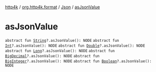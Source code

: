 [http4k](../../index.md) / [org.http4k.format](../index.md) / [Json](index.md) / [asJsonValue](./as-json-value.md)

# asJsonValue

`abstract fun `[`String`](https://kotlinlang.org/api/latest/jvm/stdlib/kotlin/-string/index.html)`?.asJsonValue(): NODE`
`abstract fun `[`Int`](https://kotlinlang.org/api/latest/jvm/stdlib/kotlin/-int/index.html)`?.asJsonValue(): NODE`
`abstract fun `[`Double`](https://kotlinlang.org/api/latest/jvm/stdlib/kotlin/-double/index.html)`?.asJsonValue(): NODE`
`abstract fun `[`Long`](https://kotlinlang.org/api/latest/jvm/stdlib/kotlin/-long/index.html)`?.asJsonValue(): NODE`
`abstract fun `[`BigDecimal`](https://docs.oracle.com/javase/9/docs/api/java/math/BigDecimal.html)`?.asJsonValue(): NODE`
`abstract fun `[`BigInteger`](https://docs.oracle.com/javase/9/docs/api/java/math/BigInteger.html)`?.asJsonValue(): NODE`
`abstract fun `[`Boolean`](https://kotlinlang.org/api/latest/jvm/stdlib/kotlin/-boolean/index.html)`?.asJsonValue(): NODE`